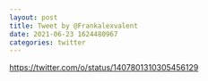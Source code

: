 ```yaml
--- 
layout: post 
title: Tweet by @Frankalexvalent 
date: 2021-06-23 1624480967 
categories: twitter 
--- 
```

https://twitter.com/o/status/1407801310305456129